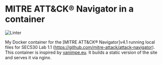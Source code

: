 # MITRE ATT&CK® Navigator in a container

![Linter](https://github.com/reuteras/container-attack-navigator/workflows/Linter/badge.svg)

My Docker container for the [MITRE ATT&CK® Navigator]v4.1 running local files for SEC530 Lab 1.1 (https://github.com/mitre-attack/attack-navigator). This container is inspired by [vanimpe.eu](https://www.vanimpe.eu/2020/07/06/install-mitre-attck-navigator-in-an-isolated-environment/). It builds a static version of the site and serves it via nginx.
